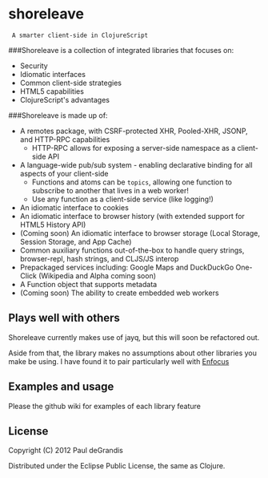 shoreleave
==========

     A smarter client-side in ClojureScript

###Shoreleave is a collection of integrated libraries that focuses on:

 * Security
 * Idiomatic interfaces
 * Common client-side strategies
 * HTML5 capabilities
 * ClojureScript's advantages

###Shoreleave is made up of:

 * A remotes package, with CSRF-protected XHR, Pooled-XHR, JSONP, and HTTP-RPC capabilities
   * HTTP-RPC allows for exposing a server-side namespace as a client-side API
 * A language-wide pub/sub system - enabling declarative binding for all aspects of your client-side
   * Functions and atoms can be `topics`, allowing one function to subscribe to another that lives in a web worker!
   * Use any function as a client-side service (like logging!)
 * An idiomatic interface to cookies
 * An idiomatic interface to browser history (with extended support for HTML5 History API)
 * (Coming soon) An idiomatic interface to browser storage (Local Storage, Session Storage, and App Cache)
 * Common auxiliary functions out-of-the-box to handle query strings, browser-repl, hash strings, and CLJS/JS interop
 * Prepackaged services including: Google Maps and DuckDuckGo One-Click (Wikipedia and Alpha coming soon)
 * A Function object that supports metadata
 * (Coming soon) The ability to create embedded web workers

Plays well with others
----------------------
Shoreleave currently makes use of jayq, but this will soon be refactored out.

Aside from that, the library makes no assumptions about other libraries you make be using.
I have found it to pair particularly well with [Enfocus](#)

Examples and usage
------------------

Please the github wiki for examples of each library feature

License
-------
Copyright (C) 2012 Paul deGrandis

Distributed under the Eclipse Public License, the same as Clojure.

